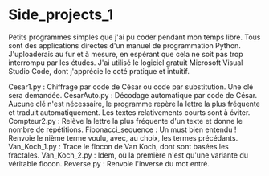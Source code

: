 # Side_projects_1


Petits programmes simples que j'ai pu coder pendant mon temps libre. Tous sont des applications directes d'un manuel de programmation Python. J'uploaderais au fur et à mesure, en espérant que cela ne soit pas trop interrompu par les études. J'ai utilisé le logiciel gratuit Microsoft Visual Studio Code, dont j'apprécie le coté pratique et intuitif.

Cesar1.py : Chiffrage par code de César ou code par substitution. Une clé sera demandée.
CesarAuto.py : Décodage automatique par code de César. Aucune clé n'est nécessaire, le programme repère la lettre la plus fréquente et traduit automatiquement. Les textes relativements courts sont à éviter.
Compteur2.py : Relève la lettre la plus fréquente d'un texte et donne le nombre de répétitions.
Fibonacci_sequence : Un must bien entendu ! Renvoie le nième terme voulu, avec, au choix, les termes précédants.
Van_Koch_1.py : Trace le flocon de Van Koch, dont sont basées les fractales.
Van_Koch_2.py : Idem, où la première n'est qu'une variante du véritable flocon.
Reverse.py : Renvoie l'inverse du mot entré.
